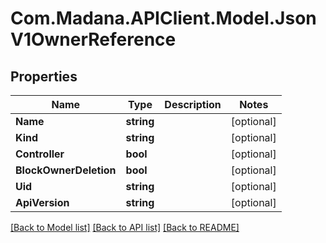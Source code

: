 
# Com.Madana.APIClient.Model.JsonV1OwnerReference

## Properties

Name | Type | Description | Notes
------------ | ------------- | ------------- | -------------
**Name** | **string** |  | [optional] 
**Kind** | **string** |  | [optional] 
**Controller** | **bool** |  | [optional] 
**BlockOwnerDeletion** | **bool** |  | [optional] 
**Uid** | **string** |  | [optional] 
**ApiVersion** | **string** |  | [optional] 

[[Back to Model list]](../README.md#documentation-for-models)
[[Back to API list]](../README.md#documentation-for-api-endpoints)
[[Back to README]](../README.md)

